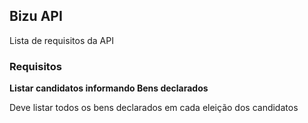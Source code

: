 ## Bizu API

Lista de requisitos da API

### Requisitos

**Listar candidatos informando Bens declarados**

Deve listar todos os bens declarados em cada eleição dos candidatos
